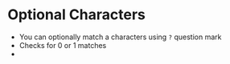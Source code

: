 # Optional Characters
- You can optionally match a characters using `?` question mark
- Checks for 0 or 1 matches
- 